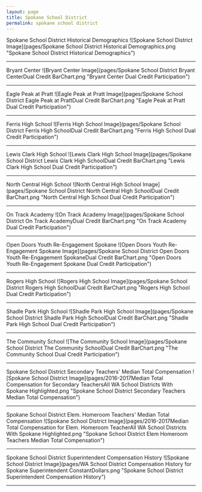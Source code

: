 ```yaml
---
layout: page
title: Spokane School District
permalink: spokane school district
---
```



Spokane School District Historical Demographics
![Spokane School District Image](pages/Spokane School District Historical Demographics.png "Spokane School District Historical Demographics")

___

Bryant Center
![Bryant Center Image](pages/Spokane School District Bryant CenterDual Credit BarChart.png "Bryant Center Dual Credit Participation")

___

Eagle Peak at Pratt
![Eagle Peak at Pratt Image](pages/Spokane School District Eagle Peak at PrattDual Credit BarChart.png "Eagle Peak at Pratt Dual Credit Participation")

___

Ferris High School
![Ferris High School Image](pages/Spokane School District Ferris High SchoolDual Credit BarChart.png "Ferris High School Dual Credit Participation")

___

Lewis   Clark High School
![Lewis   Clark High School Image](pages/Spokane School District Lewis   Clark High SchoolDual Credit BarChart.png "Lewis   Clark High School Dual Credit Participation")

___

North Central High School
![North Central High School Image](pages/Spokane School District North Central High SchoolDual Credit BarChart.png "North Central High School Dual Credit Participation")

___

On Track Academy
![On Track Academy Image](pages/Spokane School District On Track AcademyDual Credit BarChart.png "On Track Academy Dual Credit Participation")

___

Open Doors Youth Re-Engagement Spokane
![Open Doors Youth Re-Engagement Spokane Image](pages/Spokane School District Open Doors Youth Re-Engagement SpokaneDual Credit BarChart.png "Open Doors Youth Re-Engagement Spokane Dual Credit Participation")

___

Rogers High School
![Rogers High School Image](pages/Spokane School District Rogers High SchoolDual Credit BarChart.png "Rogers High School Dual Credit Participation")

___

Shadle Park High School
![Shadle Park High School Image](pages/Spokane School District Shadle Park High SchoolDual Credit BarChart.png "Shadle Park High School Dual Credit Participation")

___

The Community School
![The Community School Image](pages/Spokane School District The Community SchoolDual Credit BarChart.png "The Community School Dual Credit Participation")

___

Spokane School District Secondary Teachers' Median Total Compensation
![Spokane School District Image](pages/2016-2017Median Total Compensation for Secondary TeachersAll WA School Districts With Spokane Highlighted.png "Spokane School District Secondary Teachers Median Total Compensation")

___

Spokane School District Elem. Homeroom Teachers' Median Total Compensation
![Spokane School District Image](pages/2016-2017Median Total Compensation for Elem. Homeroom TeacherAll WA School Districts With Spokane Highlighted.png "Spokane School District Elem Homeroom Teachers Median Total Compensation")

___

Spokane School District Superintendent Compensation History
![Spokane School District Image](pages/WA School District Compensation History for Spokane Superintendent ConstantDollars.png "Spokane School District Superintendent Compensation History")

___

